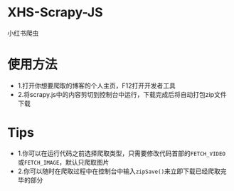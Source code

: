 # XHS-Scrapy-JS
小红书爬虫

# 使用方法
- 1.打开你想要爬取的博客的个人主页，F12打开开发者工具
- 2.将scrapy.js中的内容剪切到控制台中运行，下载完成后将自动打包zip文件下载

# Tips
- 1.你可以在运行代码之前选择爬取类型，只需要修改代码首部的`FETCH_VIDEO`或`FETCH_IMAGE`，默认只爬取图片
- 2.你可以随时在爬取过程中在控制台中输入`zipSave()`来立即下载已经爬取完毕的部分
